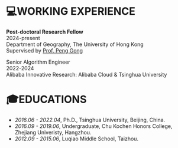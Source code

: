 # 💻WORKING EXPERIENCE
**Post-doctoral Research Fellow**  
2024-present  
Department of Geography, The University of Hong Kong  
Supervised by [Prof. Peng Gong](https://www.geog.hku.hk/p-gong)

Senior Algorithm Engineer  
2022-2024  
Alibaba Innovative Research: Alibaba Cloud & Tsinghua University

# 🎓EDUCATIONS
- *2016.06 - 2022.04*, Ph.D., Tsinghua University, Beijing, China.
- *2016.09 - 2019.06*, Undergraduate, Chu Kochen Honors College, Zhejiang Univeristy, Hangzhou.
- *2012.09 - 2015.06*, Luqiao Middle School, Taizhou.


